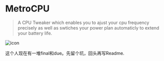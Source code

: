 # MetroCPU 
> A CPU Tweaker which enables you to ajust your cpu frequency precisely as well as swtiches your power plan automaticly to extend your battery life.

![icon](https://raw.githubusercontent.com/L1ttleFlyyy/MetroCPU/master/MetroCPU/CPU.ico)

这个人现在有一堆final和due。先留个坑，回头再写Readme.
